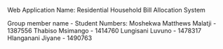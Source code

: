 Web Application Name: Residential Household Bill Allocation System

Group member name - Student Numbers:
Moshekwa Matthews Malatji - 1387556
Thabiso Msimango - 1414760
Lungisani Luvuno - 1478317
Hlanganani Jiyane - 1490763
